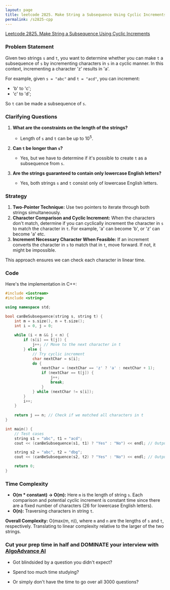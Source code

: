 ```yaml
---
layout: page
title: leetcode 2825. Make String a Subsequence Using Cyclic Increments
permalink: /s2825-cpp
---
```

[Leetcode 2825. Make String a Subsequence Using Cyclic Increments](https://algoadvance.github.io/algoadvance/l2825)
### Problem Statement

Given two strings `s` and `t`, you want to determine whether you can make `t` a subsequence of `s` by incrementing characters in `s` in a cyclic manner. In this context, incrementing a character 'z' results in 'a'. 

For example, given `s = "abc"` and `t = "acd"`, you can increment:

- 'b' to 'c';
- 'c' to 'd';

So `t` can be made a subsequence of `s`.

### Clarifying Questions

1. **What are the constraints on the length of the strings?**
   - Length of `s` and `t` can be up to $10^5$.

2. **Can `t` be longer than `s`?**
   - Yes, but we have to determine if it's possible to create `t` as a subsequence from `s`.

3. **Are the strings guaranteed to contain only lowercase English letters?**
   - Yes, both strings `s` and `t` consist only of lowercase English letters.

### Strategy

1. **Two-Pointer Technique:** Use two pointers to iterate through both strings simultaneously.
2. **Character Comparison and Cyclic Increment:** When the characters don't match, determine if you can cyclically increment the character in `s` to match the character in `t`. For example, 'a' can become 'b', or 'z' can become 'a' etc.
3. **Increment Necessary Character When Feasible:** If an increment converts the character in `s` to match that in `t`, move forward. If not, it might be impossible.

This approach ensures we can check each character in linear time.

### Code

Here's the implementation in C++:

```cpp
#include <iostream>
#include <string>

using namespace std;

bool canBeSubsequence(string s, string t) {
    int m = s.size(), n = t.size();
    int i = 0, j = 0;
    
    while (i < m && j < n) {
        if (s[i] == t[j]) {
            j++; // Move to the next character in t
        } else {
            // Try cyclic increment
            char nextChar = s[i];
            do {
                nextChar = (nextChar == 'z' ? 'a' : nextChar + 1);
                if (nextChar == t[j]) {
                    j++;
                    break;
                }
            } while (nextChar != s[i]);
        }
        i++;
    }
    
    return j == n; // Check if we matched all characters in t
}

int main() {
    // Test cases
    string s1 = "abc", t1 = "acd";
    cout << (canBeSubsequence(s1, t1) ? "Yes" : "No") << endl; // Output: Yes

    string s2 = "abc", t2 = "dbg";
    cout << (canBeSubsequence(s2, t2) ? "Yes" : "No") << endl; // Output: No

    return 0;
}
```

### Time Complexity

- **O(m * constant) -> O(m):** Here `m` is the length of string `s`. Each comparison and potential cyclic increment is constant time since there are a fixed number of characters (26 for lowercase English letters).
- **O(n):** Traversing characters in string `t`.

**Overall Complexity:** O(max(m, n)), where `m` and `n` are the lengths of `s` and `t`, respectively. Translating to linear complexity relative to the larger of the two strings.


### Cut your prep time in half and DOMINATE your interview with [AlgoAdvance AI](https://algoAdvance.com)

- Got blindsided by a question you didn't expect?

- Spend too much time studying?

- Or simply don't have the time to go over all 3000 questions?

